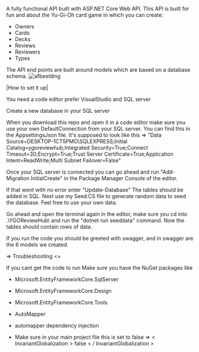 A fully functional API built with ASP.NET Core Web API. 
This API is built for fun and about the Yu-Gi-Oh card game in which you can create:

- Owners
- Cards
- Decks
- Reviews
- Reviewers
- Types

The API end points are built around models which are based on a database schema.
![afbeelding](https://github.com/hamidquayomi/YGOReviewHub/assets/58644587/43e32e15-6963-4914-8250-50c61475f574)

|How to set it up|

You need a code editor prefer VisualStudio and SQL server

Create a new database in your SQL server 

When you download this repo and open it in a code editor make sure you use your own DefaultConnection from your SQL server. You can find this in the AppsettingsJson file.
It's supposed to look like this => "Data Source=DESKTOP-1CT5PMO\\SQLEXPRESS;Initial Catalog=ygoreviewhub;Integrated Security=True;Connect Timeout=30;Encrypt=True;Trust Server Certificate=True;Application Intent=ReadWrite;Multi Subnet Failover=False"

Once your SQL server is connected you can go ahead and run "Add-Migration InitialCreate" in the Package Manager Console of the editor. 

If that went with no error enter "Update-Database" The tables should be added in SQL.
Next use my Seed.CS file to generate random data to seed the database. Feel free to use your own data.

Go ahead and open the terminal again in the editor, make sure you cd into .\YGOReviewHub\ and run the "dotnet run seeddata" command. Now the tables should contain rows of data.

If you run the code you should be greeted with swagger, and in swagger are the 6 models we created. 

=> Troubleshooting <=

If you cant get the code to run 
Make sure you have the NuGet packages like
- Microsoft.EntityFrameworkCore.SqlServer
- Microsoft.EntityFrameworkCore.Design
- Microsoft.EntityFrameworkCore.Tools
- AutoMapper
- automapper dependency injection

- Make sure in your main project file this is set to false => < InvariantGlobalization > false < / InvariantGlobalization >

